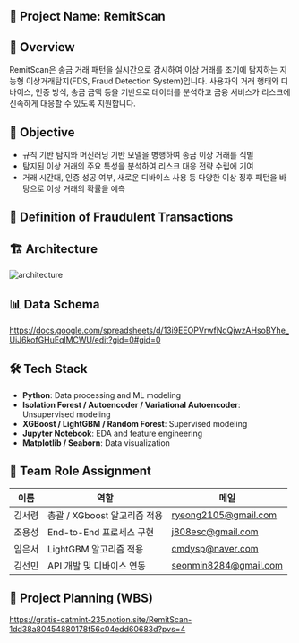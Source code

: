 
## 📌 Project Name: RemitScan

## 🧾 Overview
RemitScan은 송금 거래 패턴을 실시간으로 감시하여 이상 거래를 조기에 탐지하는 지능형 이상거래탐지(FDS, Fraud Detection System)입니다. 사용자의 거래 행태와 디바이스, 인증 방식, 송금 금액 등을 기반으로 데이터를 분석하고 금융 서비스가 리스크에 신속하게 대응할 수 있도록 지원합니다. 

## 🎯 Objective
- 규칙 기반 탐지와 머신러닝 기반 모델을 병행하여 송금 이상 거래를 식별
- 탐지된 이상 거래의 주요 특성을 분석하여 리스크 대응 전략 수립에 기여
- 거래 시간대, 인증 성공 여부, 새로운 디바이스 사용 등 다양한 이상 징후 패턴을 바탕으로 이상 거래의 확률을 예측

## 🚨 Definition of Fraudulent Transactions

## 🏗️ Architecture
![architecture](/assets/fds_diagram_example.png)

## 📊 Data Schema
https://docs.google.com/spreadsheets/d/13i9EEOPVrwfNdQjwzAHsoBYhe_UiJ6kofGHuEqlMCWU/edit?gid=0#gid=0

## 🛠️ Tech Stack
- **Python**: Data processing and ML modeling
- **Isolation Forest / Autoencoder / Variational Autoencoder**: Unsupervised modeling
- **XGBoost / LightGBM / Random Forest**: Supervised modeling
- **Jupyter Notebook**: EDA and feature engineering
- **Matplotlib / Seaborn**: Data visualization

## 👤 Team Role Assignment

| 이름     | 역할                   | 메일 |
|--------|----------------------|-|
| 김서령    | 총괄 / XGboost 알고리즘 적용 | ryeong2105@gmail.com |
| 조용성    | End-to-End 프로세스 구현 | j808esc@gmail.com |
| 임은서    | LightGBM 알고리즘 적용 | cmdysp@naver.com|
| 김선민    | API 개발 및 디바이스 연동       | seonmin8284@gmail.com |

## 🔗 Project Planning (WBS)
https://gratis-catmint-235.notion.site/RemitScan-1dd38a80454880178f56c04edd60683d?pvs=4
